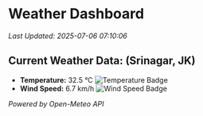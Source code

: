 
# Weather Dashboard

_Last Updated: 2025-07-06 07:10:06_

## Current Weather Data: (Srinagar, JK)
- **Temperature:** 32.5 °C ![Temperature Badge](https://img.shields.io/badge/Temperature-High%20Temp-orange)
- **Wind Speed:** 6.7 km/h ![Wind Speed Badge](https://img.shields.io/badge/Wind%20Speed-Light%20Wind-blue)

*Powered by Open-Meteo API*
